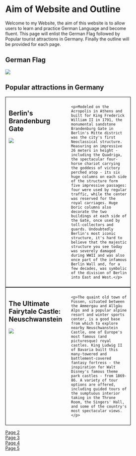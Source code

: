 <h1>Aim of Website and Outline</h1>

<p>
Welcome to my Website, the aim of this website is to allow users to learn and practice German Language and become fluent. This page will enlist the German Flag followed by Popular tourist attractions in Germany. Finally the outline will be provided for each page.
</p>

<h2>German Flag</h2>
<p>
<img src="https://www.worldatlas.com/r/w1200-h701-c1200x701/upload/63/3f/7a/untitled-design-281.jpg">
</p>

<h2>Popular attractions in Germany</h2>

<style>
* {
  box-sizing: border-box;
}

/* Create two equal columns that floats next to each other */

.column {
  float: left;
  width: 50%;
  padding: 10px;
}

/* Border around the container */

.row {
   border: 1px solid black;
}

/* Clear floats after the columns */

.row:after {
  content: "";
  display: table;
  clear: both;
}

/* Responsive layout - makes the two columns stack on top of each other instead of next to each other */

@media screen and (max-width: 600px) {
  .column {
    width: 100%;
  }
}
</style>

<div class="row">
  <div class="column">
    <h2>Berlin's Brandenburg Gate</h2>
    <p><img src="https://www.planetware.com/photos-large/D/germany-brandenburg-gate.jpg" /></p>
  </div>
  <div class="column">
  
    <p>Modeled on the Acropolis in Athens and built for King Frederick William II in 1791, the monumental sandstone Brandenburg Gate in Berlin's Mitte district was the city's first Neoclassical structure. Measuring an impressive 26 meters in height - including the Quadriga, the spectacular four-horse chariot carrying the goddess of victory perched atop - its six huge columns on each side of the structure form five impressive passages: four were used by regular traffic, while the center was reserved for the royal carriages. Huge Doric columns also decorate the two buildings at each side of the Gate, once used by toll-collectors and guards. Undoubtedly Berlin's most iconic structure, it's hard to believe that the majestic structure you see today was severely damaged during WWII and was also once part of the infamous Berlin Wall and, for a few decades, was symbolic of the division of Berlin into East and West.</p>
  </div>
</div>


<style>
* {
  box-sizing: border-box;
}

/* Create two equal columns that floats next to each other */

.column {
  float: left;
  width: 50%;
  padding: 10px;
}

/* Border around the container */

.row {
   border: 1px solid black;
}

/* Clear floats after the columns */

.row:after {
  content: "";
  display: table;
  clear: both;
}

/* Responsive layout - makes the two columns stack on top of each other instead of next to each other */

@media screen and (max-width: 600px) {
  .column {
    width: 100%;
  }
}
</style>

<div class="row">
  <div class="column">
    <h2>The Ultimate Fairytale Castle: Neuschwanstein</h2>
    <p><img src="https://www.planetware.com/photos-large/D/germany-neuschwanstein-castle.jpg" /></p>
  </div>
  <div class="column">
  
    <p>The quaint old town of Füssen, situated between the Ammergau and Allgäu Alps and a popular alpine resort and winter sports center, is a good base from which to explore nearby Neuschwanstein Castle, one of Europe's most famous (and picturesque) royal castles. King Ludwig II of Bavaria built this many-towered and battlement-covered fantasy fortress - the inspiration for Walt Disney's famous theme park castles - from 1869-86. A variety of tour options are offered, including guided tours of the sumptuous interior taking in the Throne Room, the Singers' Hall, and some of the country's most spectacular views.</p>
  </div>
</div>

<p>
  <a href="aboutgermany.html">Page 2</a> <br>
  <a href="germanvocabularly.html">Page 3</a> <br>
  <a href="famouspeople.html">Page 4</a> <br>
  <a href="furtherstudy.html">Page 5</a>
</p>
